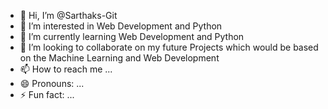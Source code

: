 - 👋 Hi, I’m @Sarthaks-Git
- 👀 I’m interested in Web Development and Python 
- 🌱 I’m currently learning Web Development and Python
- 💞️ I’m looking to collaborate on my future Projects which would be based on the Machine Learning and Web Development
- 📫 How to reach me ...
- 😄 Pronouns: ...
- ⚡ Fun fact: ...

<!---
Sarthaks-Git/Sarthaks-Git is a ✨ special ✨ repository because its `README.md` (this file) appears on your GitHub profile.
You can click the Preview link to take a look at your changes.
--->
